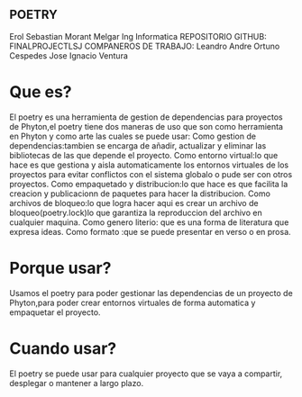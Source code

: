 ## POETRY
Erol Sebastian Morant Melgar Ing Informatica
REPOSITORIO GITHUB: FINALPROJECTLSJ
COMPANEROS DE TRABAJO:
Leandro Andre Ortuno Cespedes
Jose Ignacio Ventura

# Que es?
El poetry es una herramienta de gestion de dependencias para proyectos de Phyton,el poetry tiene dos maneras de uso que son como herramienta en Phyton y como arte las cuales se puede usar:
Como gestion de dependencias:tambien se encarga de añadir, actualizar y eliminar las bibliotecas de las que depende el proyecto.
Como entorno virtual:lo que hace es que gestiona y aisla automaticamente los entornos virtuales de los proyectos para evitar conflictos con el sistema globalo o pude ser con otros proyectos.
Como empaquetado y distribucion:lo que hace es que facilita la creacion y publicacionn de paquetes para hacer la distribucion.
Como archivos de bloqueo:lo que logra hacer aqui es crear un archivo de bloqueo(poetry.lock)lo que garantiza la reproduccion del archivo en cualquier maquina.
Como genero literio: que es una forma de literatura que expresa ideas.
Como formato :que se puede presentar en verso o en prosa.

# Porque usar?

Usamos el poetry para poder gestionar las dependencias de un proyecto de Phyton,para poder crear entornos virtuales de forma automatica y empaquetar el proyecto.

# Cuando usar?

El poetry se puede usar para cualquier proyecto que se vaya a compartir, desplegar o mantener a largo plazo.
